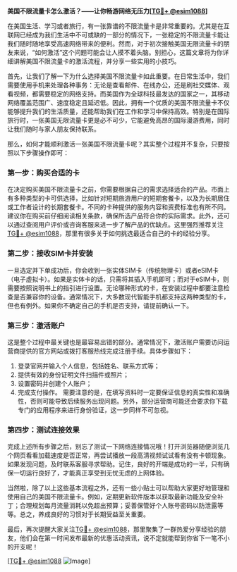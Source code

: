 **美国不限流量卡怎么激活？——让你畅游网络无压力[[TG💪+ @esim1088](https://t.me/s/esim1088)]**

在美国生活、学习或者旅行，有一张靠谱的不限流量卡是非常重要的。尤其是在互联网已经成为我们生活中不可或缺的一部分的情况下，一张稳定的不限流量卡能让我们随时随地享受高速网络带来的便利。然而，对于初次接触美国无限流量卡的朋友来说，“如何激活”这个问题可能会让人摸不着头脑。别担心，这篇文章将为你详细讲解美国不限流量卡的激活流程，并分享一些实用的小技巧。

首先，让我们了解一下为什么选择美国不限流量卡如此重要。在日常生活中，我们需要使用手机来处理各种事务：无论是查看邮件、在线办公，还是刷社交媒体、观看视频，都需要稳定的网络支持。而美国作为全球科技最发达的国家之一，其移动网络覆盖范围广、速度稳定且延迟低。因此，拥有一个优质的美国不限流量卡不仅能够提升我们的生活质量，还能帮助我们在工作和学习中保持高效。特别是在国际旅行时，一张美国无限流量卡更是必不可少，它能避免高昂的国际漫游费用，同时让我们随时与家人朋友保持联系。

那么，如何才能顺利激活一张美国不限流量卡呢？其实整个过程并不复杂，只要按照以下步骤操作即可：

### **第一步：购买合适的卡**
在决定购买美国不限流量卡之前，你需要根据自己的需求选择适合的产品。市面上有多种类型的卡可供选择，比如针对短期旅游用户的短期套餐卡，以及为长期居住或工作者设计的长期套餐卡。不同的卡种提供的服务内容和资费标准也有所不同。建议你在购买前仔细阅读相关条款，确保所选产品符合你的实际需求。此外，还可以通过查阅用户评价或咨询客服来进一步了解产品的优缺点。这里强烈推荐关注[TG💪+ @esim1088](https://t.me/s/esim1088)，那里有很多关于如何挑选最适合自己的卡的经验分享。

### **第二步：接收SIM卡并安装**
一旦选定并下单成功后，你会收到一张实体SIM卡（传统物理卡）或者eSIM卡（电子虚拟卡）。如果是实体卡的话，只需将其插入手机即可；而对于eSIM卡，则需要按照说明书上的指引进行设置。无论哪种形式的卡，在安装过程中都要注意检查是否兼容你的设备。通常情况下，大多数现代智能手机都支持这两种类型的卡，但也有例外。如果你不确定自己的手机是否支持，请提前确认一下。

### **第三步：激活账户**
这是整个过程中最关键也是最容易出错的部分。通常情况下，激活账户需要访问运营商提供的官方网站或拨打客服热线完成注册手续。具体步骤如下：
1. 登录官网并输入个人信息，包括姓名、联系方式等；
2. 提供有效的身份证明文件扫描件或照片；
3. 设置密码并创建个人账户；
4. 完成支付操作。
需要注意的是，在填写资料时一定要保证信息的真实性和准确性，否则可能导致后续服务出现问题。另外，部分运营商可能还会要求你下载专门的应用程序来进行身份验证，这一步同样不可忽视。

### **第四步：测试连接效果**
完成上述所有步骤之后，别忘了测试一下网络连接情况哦！打开浏览器随便浏览几个网页看看加载速度是否正常，再尝试播放一段高清视频试试看有没有卡顿现象。如果发现问题，及时联系客服寻求帮助。记住，良好的开端是成功的一半，只有确保一切运行良好了，才能真正享受到无忧无虑的上网体验。

当然啦，除了以上这些基本流程之外，还有一些小贴士可以帮助大家更好地管理和使用自己的美国不限流量卡。例如，定期更新软件版本以获取最新功能及安全补丁；合理规划每月流量消耗以免超出预算；妥善保管好个人账号密码以防泄露等等。总之，养成良好的习惯对于长期受益至关重要。

最后，再次提醒大家关注[TG💪+ @esim1088](https://t.me/s/esim1088)，那里聚集了一群热爱分享经验的朋友，他们会在第一时间发布最新的优惠活动资讯，说不定就能帮到你省下一笔不小的开支呢！

[[TG💪+ @esim1088](https://t.me/s/esim1088) ![Image](https://i.postimg.cc/4NQfJmqS/Snipaste-2025-05-13-00-14-12.png)]